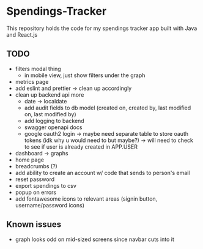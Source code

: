 # Spendings-Tracker
This repository holds the code for my spendings tracker app built with Java and React.js

## TODO
- filters modal thing
    - in mobile view, just show filters under the graph
- metrics page
- add eslint and prettier -> clean up accordingly
- clean up backend api more
    - date -> localdate
    - add audit fields to db model (created on, created by, last modified on, last modified by)
    - add logging to backend
    - swagger openapi docs
    - google oauth2 login -> maybe need separate table to store oauth tokens (idk why u would need to but maybe?) -> will need to check to see if user is already created in APP.USER
- dashboard -> graphs
- home page
- breadcrumbs (?)
- add ability to create an account w/ code that sends to person's email
- reset password
- export spendings to csv
- popup on errors
- add fontawesome icons to relevant areas (signin button, username/password icons)

## Known issues
- graph looks odd on mid-sized screens since navbar cuts into it
